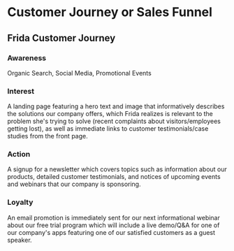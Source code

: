 # Customer Journey or Sales Funnel 

## Frida Customer Journey

### Awareness
Organic Search, Social Media, Promotional Events

### Interest
A landing page featuring a hero text and image that informatively describes the solutions our company offers, which Frida realizes is relevant to the problem she's trying to solve (recent complaints about visitors/employees getting lost), as well as immediate links to customer testimonials/case studies from the front page.

### Action
A signup for a newsletter which covers topics such as information about our products, detailed customer testimonials, and notices of upcoming events and webinars that our company is sponsoring.

### Loyalty
An email promotion is immediately sent for our next informational webinar about our free trial program which will include a live demo/Q&A for one of our company's apps featuring one of our satisfied customers as a guest speaker.